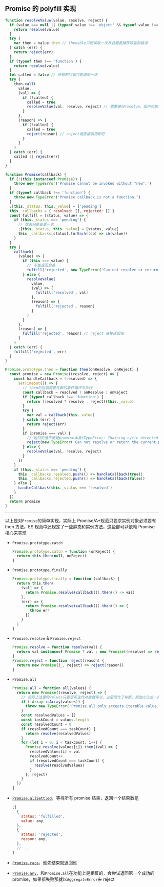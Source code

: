 [meta]: javascript "title: 'Promise的polyfill实现', keywords: 'promise, polyfill', date: '2020-8-30'"

## Promise 的 polyfill 实现

```javascript
function resolveValue(value, resolve, reject) {
  if (value === null || (typeof value !== 'object' && typeof value !== 'function')) {
    return resolve(value)
  }
  try {
    var then = value.then // thenable只能读取一次并且需要捕获可能的错误
  } catch (err) {
    return reject(err)
  }
  if (typeof then !== 'function') {
    return resolve(value)
  }
  let called = false // 所有的回调只能调用一次
  try {
    then.call(
      value,
      (val) => {
        if (!called) {
          called = true
          resolveValue(val, resolve, reject) // 需要递归resolve，因为可能多次返回thenable
        }
      },
      (reason) => {
        if (!called) {
          called = true
          reject(reason) // reject就直接调用即可
        }
      }
    )
  } catch (err) {
    called || reject(err)
  }
}

function Promise(callback) {
  if (!(this instanceof Promise)) {
    throw new TypeError('Promise cannot be invoked without "new".')
  }
  if (typeof callback !== 'function') {
    throw new TypeError('Promise callback is not a function.')
  }
  ;[this._status, this._value] = ['pending']
  this._callbacks = { resolved: [], rejected: [] }
  const fulfill = (status, value) => {
    if (this._status === 'pending') {
      // 状态只能变更一次
      ;[this._status, this._value] = [status, value]
      this._callbacks[status].forEach((cb) => cb(value))
    }
  }
  try {
    callback(
      (value) => {
        if (this === value) {
          // 不能返回自身
          fulfill('rejected', new TypeError('Can not resolve or return the current promise.'))
        } else {
          resolveValue(
            value,
            (val) => {
              fulfill('resolved', val)
            },
            (reason) => {
              fulfill('rejected', reason)
            }
          )
        }
      },
      (reason) => {
        fulfill('rejected', reason) // reject 直接返回值
      }
    )
  } catch (err) {
    fulfill('rejected', err)
  }
}

Promise.prototype.then = function then(onResolve, onReject) {
  const promise = new Promise((resolve, reject) => {
    const handleCallback = (resolved) => {
      setTimeout(() => {
        // then的回调需要在新的事件循环中执行
        const callback = resolved ? onResolve : onReject
        if (typeof callback !== 'function') {
          return (resolved ? resolve : reject)(this._value)
        }
        try {
          var val = callback(this._value)
        } catch (err) {
          return reject(err)
        }
        if (promise === val) {
          // 返回的值不能是promise本身(TypeError: Chaining cycle detected for promise)
          reject(new TypeError('Can not resolve or return the current promise.'))
        } else {
          resolveValue(val, resolve, reject)
        }
      })
    }
    if (this._status === 'pending') {
      this._callbacks.resolved.push(() => handleCallback(true))
      this._callbacks.rejected.push(() => handleCallback(false))
    } else {
      handleCallback(this._status === 'resolved')
    }
  })
  return promise
}
```

---

以上是对`Promise`的简单实现，实际上 Promise/A+规范只要求实例对象必须要有 then 方法，ES 规范中还规定了一些静态和实例方法，这些都可以依赖 Promise 核心来实现

- `Promise.prototype.catch`
  ```javascript
  Promise.prototype.catch = function (onReject) {
    return this.then(null, onReject)
  }
  ```
- `Promise.prototype.finally`
  ```javascript
  Promise.prototype.finally = function (callback) {
    return this.then(
      (val) => {
        return Promise.resolve(callback()).then(() => val)
      },
      (err) => {
        return Promise.resolve(callback()).then(() => {
          throw err
        })
      }
    )
  }
  ```
- `Promise.resolve` & `Promise.reject`
  ```javascript
  Promise.resolve = function resolve(val) {
    return val instanceof Promise ? val : new Promise((resolve) => resolve(val))
  }
  Promise.reject = function reject(reason) {
    return new Promise((_, reject) => reject(reason))
  }
  ```
- `Promise.all`
  ```javascript
  Promise.all = function all(values) {
    return new Promise((resolve, reject) => {
      // 实际上这里的values只要是可迭代对象就可以，这里简化了判断，其他方法也一样
      if (!Array.isArray(values)) {
        throw new TypeError('Promise.all only accepts iterable value.')
      }
      const resolvedValues = []
      const taskCount = values.length
      const resolvedCount = 0
      if (resolvedCount === taskCount) {
        return resolve(resolvedValues)
      }
      for (let i = 0; i < taskCount; i++) {
        Promise.resolve(values[i]).then((val) => {
          resolvedValues[i] = val
          resolvedCount++
          if (resolvedCount === taskCount) {
            resolve(resolvedValues)
          }
        }, reject)
      }
    })
  }
  ```
- [`Promise.allSettled`](https://developer.mozilla.org/zh-CN/docs/Web/JavaScript/Reference/Global_Objects/Promise/allSettled)，等待所有 promise 结束，返回一个结果数组

  ```js
  ;[
    {
      status: 'fulfilled',
      value: any,
    },
    {
      status: 'rejected',
      reason: any,
    },
    // ...
  ]
  ```

- [`Promise.race`](https://developer.mozilla.org/zh-CN/docs/Web/JavaScript/Reference/Global_Objects/Promise/race)，谁先结束就返回谁

- [`Promise.any`](https://developer.mozilla.org/zh-CN/docs/Web/JavaScript/Reference/Global_Objects/Promise/any)，和`Promise.all`在功能上是相反的，会尝试返回第一个成功的 promise，如果都失败那就以`AggregateError`来 reject
